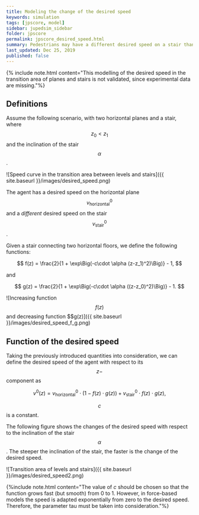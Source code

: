 ```yaml
---
title: Modeling the change of the desired speed
keywords: simulation
tags: [jpscore, model]
sidebar: jupedsim_sidebar
folder: jpscore
permalink: jpscore_desired_speed.html
summary: Pedestrians may have a different desired speed on a stair than on a horizontal plan.  Therefore, it is necessary to calculate a "smooth" transition in the desired speed, when pedestrians move on planes with a different inclination. In this way "jumpy" changes in the desired speed are avoided.
last_updated: Dec 25, 2019
published: false
---
```

{% include note.html content="This modelling of the desired speed in the transition area of planes and stairs is not validated, since experimental data are missing."%}

## Definitions

Assume the following scenario, with two horizontal planes and a stair, where
$$z_0<z_1$$ and the inclination of the stair $$\alpha$$.

![Speed curve in the transition area between levels and stairs]({{ site.baseurl }}/images/desired_speed.png)

The agent has a desired speed on the horizontal plane $$v^0_{\text{horizontal}}$$ and a *different* desired speed on the stair $$v^0_{\text{stair}}$$.

Given a stair connecting two horizontal floors, we define the following functions:

$$
f(z) = \frac{2}{1 + \exp\Big(-c\cdot \alpha (z-z_1)^2)\Big)} - 1,
$$

and

$$
g(z) =  \frac{2}{1 + \exp\Big(-c\cdot \alpha ((z-z_0)^2)\Big)} - 1.
$$

![Increasing function $$f(z)$$ and decreasing function $$g(z)]({{ site.baseurl }}/images/desired_speed_f_g.png)

## Function of the desired speed

Taking the previously introduced quantities into consideration, we can define the desired speed of the agent with respect to its $$z-$$component as

$$
v^0(z) = v^0_{\text{horizontal}}\cdot\Big(1 − f(z)\cdot g(z)\Big)   + v^0_{\text{stair}}\cdot f(z)\cdot g(z),
$$

$$c$$ is a constant.

The following figure shows the changes of the desired speed with respect to the inclination of the stair $$\alpha$$. The steeper the inclination of the stair, the faster is the change of the desired speed.

![Transition area of levels and stairs]({{ site.baseurl }}/images/desired_speed2.png)

{%include note.html content="The value of *c* should be chosen so that the function grows fast (but smooth) from 0 to 1. However, in force-based models the speed is adapted exponentially from zero to the desired speed.  Therefore, the parameter tau must be taken into consideration."%}
